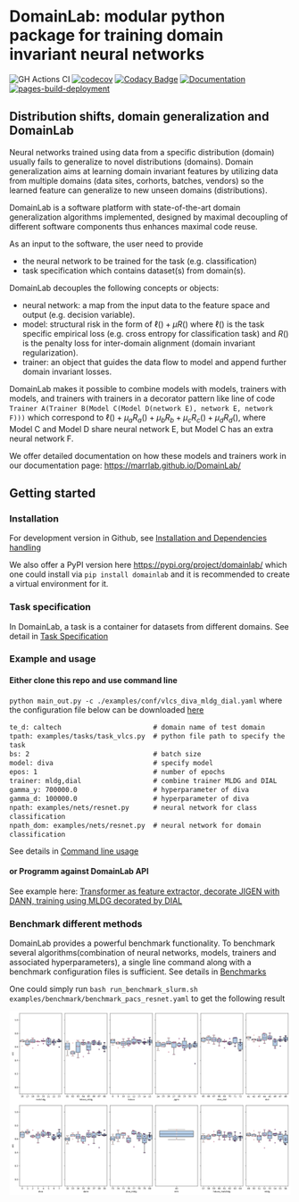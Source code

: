 # DomainLab: modular python package for training domain invariant neural networks

![GH Actions CI ](https://github.com/marrlab/DomainLab/actions/workflows/ci.yml/badge.svg?branch=master)
[![codecov](https://codecov.io/gh/marrlab/DomainLab/branch/master/graph/badge.svg)](https://app.codecov.io/gh/marrlab/DomainLab)
[![Codacy Badge](https://app.codacy.com/project/badge/Grade/bc22a1f9afb742efb02b87284e04dc86)](https://www.codacy.com/gh/marrlab/DomainLab/dashboard)
[![Documentation](https://img.shields.io/badge/Documentation-Here)](https://marrlab.github.io/DomainLab/)
[![pages-build-deployment](https://github.com/marrlab/DomainLab/actions/workflows/pages/pages-build-deployment/badge.svg)](https://github.com/marrlab/DomainLab/actions/workflows/pages/pages-build-deployment)

## Distribution shifts, domain generalization and DomainLab

Neural networks trained using data from a specific distribution (domain) usually fails to generalize to novel distributions (domains). Domain generalization aims at learning domain invariant features by utilizing data from multiple domains (data sites, corhorts, batches, vendors) so the learned feature can generalize to new unseen domains (distributions). 

DomainLab is a software platform with state-of-the-art domain generalization algorithms implemented, designed by maximal decoupling of different software components thus enhances maximal code reuse.

As an input to the software, the user need to provide 
- the neural network to be trained for the task (e.g. classification)
- task specification which contains dataset(s) from domain(s). 

DomainLab decouples the following concepts or objects:
- neural network: a map from the input data to the feature space and output (e.g. decision variable).
- model: structural risk in the form of $\ell() + \mu R()$  where $\ell()$ is the task specific empirical loss (e.g. cross entropy for classification task) and $R()$ is the penalty loss for inter-domain alignment (domain invariant regularization).
- trainer:  an object that guides the data flow to model and append further domain invariant losses.

DomainLab makes it possible to combine models with models, trainers with models, and trainers with trainers in a decorator pattern like line of code `Trainer A(Trainer B(Model C(Model D(network E), network E, network F)))` which correspond to $\ell() + \mu_a R_a() + \mu_b R_b + \mu_c R_c() + \mu_d R_d()$, where Model C and Model D share neural network E, but Model C has an extra neural network F. 

We offer detailed documentation on how these models and trainers work in our documentation page: https://marrlab.github.io/DomainLab/

## Getting started

### Installation
For development version in Github, see [Installation and Dependencies handling](./docs/doc_install.md)

We also offer a PyPI version here https://pypi.org/project/domainlab/  which one could install via `pip install domainlab` and it is recommended to create a virtual environment for it. 

### Task specification
In DomainLab, a task is a container for datasets from different domains. See detail in
[Task Specification](./docs/doc_tasks.md)

### Example and usage

#### Either clone this repo and use command line 

`python main_out.py -c ./examples/conf/vlcs_diva_mldg_dial.yaml`
where the configuration file below can be downloaded [here](https://raw.githubusercontent.com/marrlab/DomainLab/master/examples/conf/vlcs_diva_mldg_dial.yaml)
```
te_d: caltech                       # domain name of test domain
tpath: examples/tasks/task_vlcs.py  # python file path to specify the task 
bs: 2                               # batch size
model: diva                         # specify model
epos: 1                             # number of epochs
trainer: mldg,dial                  # combine trainer MLDG and DIAL
gamma_y: 700000.0                   # hyperparameter of diva
gamma_d: 100000.0                   # hyperparameter of diva
npath: examples/nets/resnet.py      # neural network for class classification
npath_dom: examples/nets/resnet.py  # neural network for domain classification
```
See details in [Command line usage](./docs/doc_usage_cmd.md)

#### or Programm against DomainLab API

See example here: [Transformer as feature extractor, decorate JIGEN with DANN, training using MLDG decorated by DIAL](https://github.com/marrlab/DomainLab/blob/master/examples/api/jigen_dann_transformer.py)


### Benchmark different methods
DomainLab provides a powerful benchmark functionality. 
To benchmark several algorithms(combination of neural networks, models, trainers and associated hyperparameters), a single line command along with a benchmark configuration files is sufficient. See details in [Benchmarks](./docs/doc_benchmark.md)

One could simply run 
`bash run_benchmark_slurm.sh examples/benchmark/benchmark_pacs_resnet.yaml` to get the following result

<div style="align: center; text-align:center;">
<img src="docs/figs/stochastic_variation_two_rows.png" style="width:800px;"/> 
</div>
